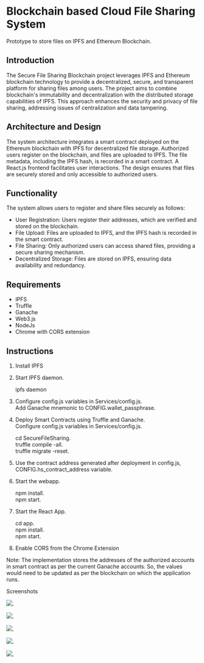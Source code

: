 # Blockchain based Cloud File Sharing System
Prototype to store files on IPFS and Ethereum Blockchain.

## Introduction

The Secure File Sharing Blockchain project leverages IPFS and Ethereum blockchain technology to provide a decentralized, secure, and transparent platform for sharing files among users. The project aims to combine blockchain's immutability and decentralization with the distributed storage capabilities of IPFS. This approach enhances the security and privacy of file sharing, addressing issues of centralization and data tampering.


## Architecture and Design

The system architecture integrates a smart contract deployed on the Ethereum blockchain 
with IPFS for decentralized file storage. Authorized users register on the blockchain, and files are uploaded to IPFS. The file metadata, including the IPFS hash, is recorded in a smart contract. A React.js frontend facilitates user interactions. The design ensures that files are securely stored and only accessible to authorized users. 

## Functionality

The system allows users to register and share files securely as follows: 

-	User Registration: Users register their addresses, which are verified and stored on the blockchain. 
-	File Upload: Files are uploaded to IPFS, and the IPFS hash is recorded in the smart contract. 
-	File Sharing: Only authorized users can access shared files, providing a secure sharing mechanism. 
-	Decentralized Storage: Files are stored on IPFS, ensuring data availability and redundancy. 

## Requirements
* IPFS 
* Truffle 
* Ganache 
* Web3.js 
* NodeJs 
* Chrome with CORS extension

## Instructions

1) Install IPFS

2) Start IPFS daemon.  

   ipfs daemon

3) Configure config.js variables in Services/config.js.  
   Add Ganache mnemonic to CONFIG.wallet_passphrase. 
   
4) Deploy Smart Contracts using Truffle and Ganache.  
   Configure config.js variables in Services/config.js.  
   
   cd SecureFileSharing.  
   truffle compile -all.  
   truffle migrate -reset.  

4) Use the contract address generated after deployment in config.js, CONFIG.hs_contract_address variable.

5) Start the webapp.  

   npm install.  
   npm start.  

6) Start the React App.    

   cd app.  
   npm install.  
   npm start.  

7) Enable CORS from the Chrome Extension  

Note: The implementation stores the addresses of the authorized accounts in smart contract as per the current Ganache accounts. So, the values would need to be updated as per the blockchain on which the application runs.
 

Screenshots   


![](https://github.com/vaibs28/SecureFileSharingBlockchain/blob/master/img/s1.png).  


![](https://github.com/vaibs28/SecureFileSharingBlockchain/blob/master/img/s2.png).  


![](https://github.com/vaibs28/SecureFileSharingBlockchain/blob/master/img/s3.png).  



![](https://github.com/vaibs28/SecureFileSharingBlockchain/blob/master/img/s4.png).  


![](https://github.com/vaibs28/SecureFileSharingBlockchain/blob/master/img/s5.png).  
